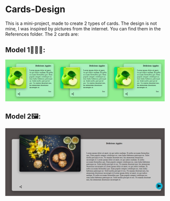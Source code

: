 # Cards-Design
This is a mini-project, made to create 2 types of cards. The design is not mine, I was inspired by pictures from the internet. You can find them in the References folder. The 2 cards are:

## Model 1:flower_playing_cards::flower_playing_cards::flower_playing_cards::
![3 Cards](https://github.com/BaltacMihai/Cards-Design/blob/main/Model/3Cards.PNG?raw=true)

## Model 2:framed_picture::
![1 Cards](https://github.com/BaltacMihai/Cards-Design/blob/main/Model/1Card.PNG?raw=true) 

